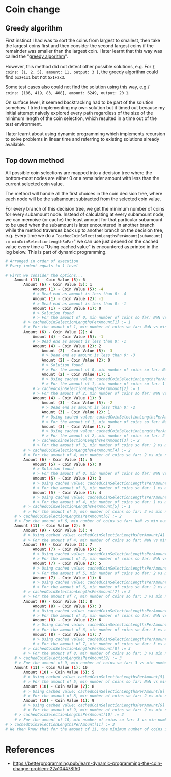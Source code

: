 # Coin change

## Greedy algorithm

First instinct I had was to sort the coins from largest to smallest, then take the largest coins first and then consider the second largest coins if the remainder was smaller than the largest coin. I later learnt that this way was called the "[greedy algorithm](https://encyclopediaofmath.org/index.php?title=Greedy_algorithm)".

However, this method did not detect other possible solutions, e.g. For `{ coins: [1, 2, 5], amount: 11, output: 3 }`, the greedy algorithm could find `5x2+1x1` but not `5x1+2x3`.

Some test cases also could not find the solution using this way, e.g.`{ coins: [186, 419, 83, 408], amount: 6249, output: 20 }`.

On surface level, it seemed backtracking had to be part of the solution somehow. I tried implementing my own solution but it timed out because my initial attempt naively explored every path regardless of the size of the minimum length of the coin selection, which resulted in a time out of the test environment.

I later learnt about using dynamic programming which implements recursion to solve problems in linear time and referring to existing solutions already available.

## Top down method

All possible coin selections are mapped into a decision tree where the bottom-most nodes are either 0 or a remainder amount with less than the current selected coin value.

The method will handle all the first choices
in the coin decision tree, where each node will be the subamount subtracted from the selected coin value.

For every branch of this decision tree, we get the minimum number of coins for every subamount node. Instead of calculating at every subamount node, we can memoise (or cache) the least amount for that particular subamount to be used when the subamount is later encountered in another branch while the method traverses back up to another branch on the decision tree, e.g. Every time we do a "`cachedCoinSelectionLengthsPerAmount[subamount] := minCoinSelectionLengthSoFar`" we can use just depend on the cached value every time a "Using cached value" is encountered as printed in the log below. This is part of dynamic programming.

```bash
# Arranged in order of execution
# Every indent equals to 1 level

# First we consider the options...
    Amount (11) - Coin Value (5): 6
        Amount (6) - Coin Value (5): 1
            Amount (1) - Coin Value (5): -4
            # > Dead end as amount is less than 0: -4
            Amount (1) - Coin Value (2): -1
            # > Dead end as amount is less than 0: -1
            Amount (1) - Coin Value (1): 0
            # > Solution found
            # > For the amount of 0, min number of coins so far: NaN vs min number of coins: 1
        # > cachedCoinSelectionLengthsPerAmount[1] := 1
        # > For the amount of 1, min number of coins so far: NaN vs min number of coins: 2
        Amount (6) - Coin Value (2): 4
            Amount (4) - Coin Value (5): -1
            # > Dead end as amount is less than 0: -1
            Amount (4) - Coin Value (2): 2
                Amount (2) - Coin Value (5): -3
                # > Dead end as amount is less than 0: -3
                Amount (2) - Coin Value (2): 0
                # > Solution found
                # > For the amount of 0, min number of coins so far: NaN vs min number of coins: 1
                Amount (2) - Coin Value (1): 1
                # > Using cached value: cachedCoinSelectionLengthsPerAmount[1] (1)
                # > For the amount of 1, min number of coins so far: 1 vs min number of coins: 2
            # > cachedCoinSelectionLengthsPerAmount[2] := 1
            # > For the amount of 2, min number of coins so far: NaN vs min number of coins: 2
            Amount (4) - Coin Value (1): 3
                Amount (3) - Coin Value (5): -2
                # > Dead end as amount is less than 0: -2
                Amount (3) - Coin Value (2): 1
                # > Using cached value: cachedCoinSelectionLengthsPerAmount[1] (1)
                # > For the amount of 1, min number of coins so far: NaN vs min number of coins: 2
                Amount (3) - Coin Value (1): 2
                # > Using cached value: cachedCoinSelectionLengthsPerAmount[2] (1)
                # > For the amount of 2, min number of coins so far: 2 vs min number of coins: 2
            # > cachedCoinSelectionLengthsPerAmount[3] := 2
            # > For the amount of 3, min number of coins so far: 2 vs min number of coins: 3
        # > cachedCoinSelectionLengthsPerAmount[4] := 2
        # > For the amount of 4, min number of coins so far: 2 vs min number of coins: 3
        Amount (6) - Coin Value (1): 5
            Amount (5) - Coin Value (5): 0
            # > Solution found
            # > For the amount of 0, min number of coins so far: NaN vs min number of coins: 1
            Amount (5) - Coin Value (2): 3
            # > Using cached value: cachedCoinSelectionLengthsPerAmount[3] (2)
            # > For the amount of 3, min number of coins so far: 1 vs min number of coins: 3
            Amount (5) - Coin Value (1): 4
            # > Using cached value: cachedCoinSelectionLengthsPerAmount[4] (2)
            # > For the amount of 4, min number of coins so far: 1 vs min number of coins: 3
        # > cachedCoinSelectionLengthsPerAmount[5] := 1
        # > For the amount of 5, min number of coins so far: 2 vs min number of coins: 2
    # > cachedCoinSelectionLengthsPerAmount[6] := 2
    # > For the amount of 6, min number of coins so far: NaN vs min number of coins: 3
    Amount (11) - Coin Value (2): 9
        Amount (9) - Coin Value (5): 4
        # > Using cached value: cachedCoinSelectionLengthsPerAmount[4] (2)
        # > For the amount of 4, min number of coins so far: NaN vs min number of coins: 3
        Amount (9) - Coin Value (2): 7
            Amount (7) - Coin Value (5): 2
            # > Using cached value: cachedCoinSelectionLengthsPerAmount[2] (1)
            # > For the amount of 2, min number of coins so far: NaN vs min number of coins: 2
            Amount (7) - Coin Value (2): 5
            # > Using cached value: cachedCoinSelectionLengthsPerAmount[5] (1)
            # > For the amount of 5, min number of coins so far: 2 vs min number of coins: 2
            Amount (7) - Coin Value (1): 6
            # > Using cached value: cachedCoinSelectionLengthsPerAmount[6] (2)
            # > For the amount of 6, min number of coins so far: 2 vs min number of coins: 3
        # > cachedCoinSelectionLengthsPerAmount[7] := 2
        # > For the amount of 7, min number of coins so far: 3 vs min number of coins: 3
        Amount (9) - Coin Value (1): 8
            Amount (8) - Coin Value (5): 3
            # > Using cached value: cachedCoinSelectionLengthsPerAmount[3] (2)
            # > For the amount of 3, min number of coins so far: NaN vs min number of coins: 3
            Amount (8) - Coin Value (2): 6
            # > Using cached value: cachedCoinSelectionLengthsPerAmount[6] (2)
            # > For the amount of 6, min number of coins so far: 3 vs min number of coins: 3
            Amount (8) - Coin Value (1): 7
            # > Using cached value: cachedCoinSelectionLengthsPerAmount[7] (2)
            # > For the amount of 7, min number of coins so far: 3 vs min number of coins: 3
        # > cachedCoinSelectionLengthsPerAmount[8] := 3
        # > For the amount of 8, min number of coins so far: 3 vs min number of coins: 4
    # > cachedCoinSelectionLengthsPerAmount[9] := 3
    # > For the amount of 9, min number of coins so far: 3 vs min number of coins: 4
    Amount (11) - Coin Value (1): 10
        Amount (10) - Coin Value (5): 5
        # > Using cached value: cachedCoinSelectionLengthsPerAmount[5] (1)
        # > For the amount of 5, min number of coins so far: NaN vs min number of coins: 2
        Amount (10) - Coin Value (2): 8
        # > Using cached value: cachedCoinSelectionLengthsPerAmount[8] (3)
        # > For the amount of 8, min number of coins so far: 2 vs min number of coins: 4
        Amount (10) - Coin Value (1): 9
        # > Using cached value: cachedCoinSelectionLengthsPerAmount[9] (3)
        # > For the amount of 9, min number of coins so far: 2 vs min number of coins: 4
    # > cachedCoinSelectionLengthsPerAmount[10] := 2
    # > For the amount of 10, min number of coins so far: 3 vs min number of coins: 3
# > cachedCoinSelectionLengthsPerAmount[11] := 3
# We then know that for the amount of 11, the minimum number of coins is 3.

```

# References

- https://betterprogramming.pub/learn-dynamic-programming-the-coin-change-problem-22a104478f50
